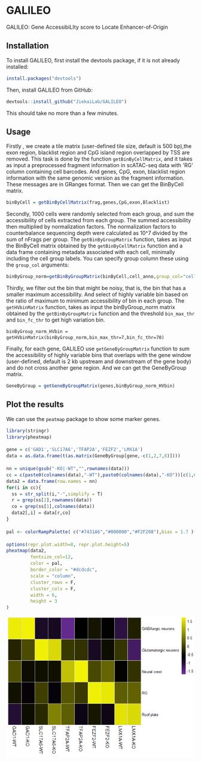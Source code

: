 # GALILEO
GALILEO: Gene AccessibiLIty score to Locate Enhancer-of-Origin

## Installation

To install GALILEO, first install the devtools package, if it is not already installed:

```R
install.packages("devtools") 
```

Then, install GALILEO from GitHub:

```R
devtools::install_github("JiekaiLab/GALILEO")
```

 This should take no more than a few minutes. 

## Usage

Firstly , we create a tile matrix (user-defined tile size, default is 500 bp),the exon region, blacklist region and CpG island region overlapped by TSS are removed.  This task is done by the function `getBinByCellMatrix`, and it takes as input a preprocessed fragment information in scATAC-seq data  with 'RG' column containing cell barcodes. And genes, CpG, exon, blacklist region information  with the same genomic version as the fragment information. These messages are in GRanges format. Then we can get the BinByCell matrix.

```R
binByCell = getBinByCellMatrix(frag,genes,CpG,exon,Blacklist)
```

Secondly, 1000 cells were randomly selected from each group, and sum the accessibility of cells extracted from each group. The summed accessibility then multiplied by normalization factors. The normalization factors to counterbalance sequencing depth were calculated as 10^7 divided by the sum of nFrags per group. The `getBinByGroupMatrix` function, takes as input the BinByCell matrix obtained by the `getBinByCellMatrix` function and a data frame containing metadata associated with each cell, minimally including the cell group labels.  You can specify group column these using the `group_col` arguments: 

```R
binByGroup_norm=getBinByGroupMatrix(binByCell,cell_anno,group_col="cellTtypes_condition")
```

Thirdly, we filter out the bin that might be noisy, that is, the bin that has a smaller maximum accessibility. And select of highly variable bin based on the ratio of maximum to minimum accessibility of bin in each group. The `getHVbinMatrix` function,  takes as input the binByGroup_norm matrix obtained by the `getBinByGroupMatrix` function and the threshold `bin_max_thr` and `bin_fc_thr` to get high variation bin.

```
binByGroup_norm_HVbin = getHVbinMatrix(binByGroup_norm,bin_max_thr=7,bin_fc_thr=70)
```

Finally, for each gene, GALILEO use `getGeneByGroupMatrix` function to sum the accessibility of highly variable bins that overlaps with the gene window (user-defined, default is 2 kb upstream and downstream of the gene body) and do not cross another gene region. And we can get the GeneByGroup matrix.

```R
GeneByGroup = getGeneByGroupMatrix(genes,binByGroup_norm_HVbin)
```



##  Plot the results 

 We can use the `peatmap` package to show some marker genes.

```R
library(stringr)
library(pheatmap)

gene = c('GAD1','SLC17A6','TFAP2A','FEZF2','LMX1A') 
data = as.data.frame(t(as.matrix(GeneByGroup[gene,-c(1,2,7,8)])))

nn = unique(gsub("-KO|-WT","",rownames(data)))
cc = c(paste0(colnames(data),"-WT"),paste0(colnames(data),"-KO"))[c(1,6,2,7,3,8,4,9,5,10)]
data2 = data.frame(row.names = nn)
for(i in cc){
  ss = str_split(i,"-",simplify = T)
  r = grep(ss[2],rownames(data))
  co = grep(ss[1],colnames(data))
  data2[,i] = data[r,co]
}

pal <- colorRampPalette( c("#7431A6","#000000","#F2F208"),bias = 1.7 )(255)

options(repr.plot.width=8, repr.plot.height=5)
pheatmap(data2,
         fontsize_col=12,
         color = pal,
         border_color = "#dcdcdc",
         scale = "column",
         cluster_rows = F,
         cluster_cols = F,
         width = 6,
         height = 3
)
```

![](Figures/Rplot.png)
